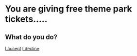 # You are giving free theme park tickets.....   
## What do you do?   
[I accept](accept/accept.md)
[I decline](decline/decline.md)